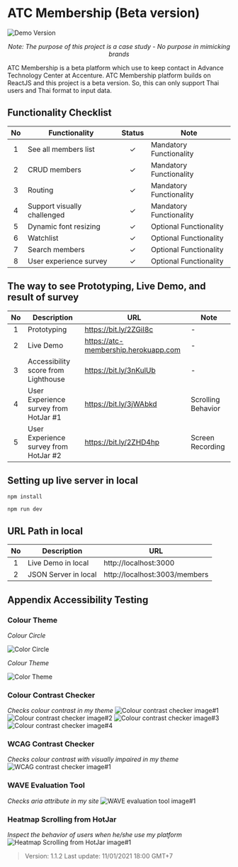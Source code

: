 # ATC Membership (Beta version)

![Demo Version](/src/images/demo.gif)

_<p align="center"> Note: The purpose of this project is a case study - No purpose in mimicking brands </p>_

ATC Membership is a beta platform which use to keep contact in Advance Technology Center at Accenture. ATC Membership platform builds on ReactJS and this project is a beta version. So, this can only support Thai users and Thai format to input data.

## Functionality Checklist

| No  | Functionality               | Status  | Note                    |
| :-: | --------------------------- | :-----: | ----------------------- |
|  1  | See all members list        | &check; | Mandatory Functionality |
|  2  | CRUD members                | &check; | Mandatory Functionality |
|  3  | Routing                     | &check; | Mandatory Functionality |
|  4  | Support visually challenged | &check; | Mandatory Functionality |
|  5  | Dynamic font resizing       | &check; | Optional Functionality  |
|  6  | Watchlist                   | &check; | Optional Functionality  |
|  7  | Search members              | &check; | Optional Functionality  |
|  8  | User experience survey      | &check; | Optional Functionality  |

## The way to see Prototyping, Live Demo, and result of survey

| No  | Description                           | URL                                  | Note               |
| :-: | ------------------------------------- | ------------------------------------ | ------------------ |
|  1  | Prototyping                           | https://bit.ly/2ZGiI8c               | -                  |
|  2  | Live Demo                             | https://atc-membership.herokuapp.com | -                  |
|  3  | Accessibility score from Lighthouse   | https://bit.ly/3nKulUb               | -                  |
|  4  | User Experience survey from HotJar #1 | https://bit.ly/3jWAbkd               | Scrolling Behavior |
|  5  | User Experience survey from HotJar #2 | https://bit.ly/2ZHD4hp               | Screen Recording   |

## Setting up live server in local

```shell
npm install

npm run dev
```

## URL Path in local

| No  | Description          | URL                           |
| :-: | -------------------- | ----------------------------- |
|  1  | Live Demo in local   | http://localhost:3000         |
|  2  | JSON Server in local | http://localhost:3003/members |

## Appendix Accessibility Testing

### Colour Theme

_Colour Circle_

![Color Circle](/src/images/accessibility/color-circle.jpg)

_Colour Theme_

![Color Theme](/src/images/accessibility/theme.png)

### Colour Contrast Checker

_Checks colour contrast in my theme_
![Colour contrast checker image#1](/src/images/accessibility/colour-contrast-checker-1.png)
![Colour contrast checker image#2](/src/images/accessibility/colour-contrast-checker-2.png)
![Colour contrast checker image#3](/src/images/accessibility/colour-contrast-checker-3.png)
![Colour contrast checker image#4](/src/images/accessibility/colour-contrast-checker-4.png)

### WCAG Contrast Checker

_Checks colour contrast with visually impaired in my theme_
![WCAG contrast checker image#1](/src/images/accessibility/wcag_contrast_checker.png)

### WAVE Evaluation Tool

_Checks aria attribute in my site_
![WAVE evaluation tool image#1](/src/images/accessibility/wave.png)

### Heatmap Scrolling from HotJar

_Inspect the behavior of users when he/she use my platform_
![Heatmap Scrolling from HotJar image#1](/src/images/accessibility/heatmap.png)

> Version: 1.1.2
> Last update: 11/01/2021 18:00 GMT+7

